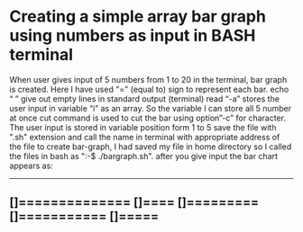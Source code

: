 # Creating a simple array bar graph using numbers as input in BASH terminal
When  user gives input of 5 numbers from 1 to 20 in the terminal, bar graph is created. Here I have used "=" (equal to) sign to represent each bar. 
echo “ ” give out empty lines in standard output (terminal)
read “-a” stores the user input in variable “i” as an array. So the variable I can store all 5 number at
once
cut command is used to cut the bar using option”-c” for character. The user input is stored in variable
position form 1 to 5
save the file with ".sh" extension and call the name in terminal with appropriate address of the file to create bar-graph, I had saved my file in home directory so I called the files in bash as ":-$ ./bargraph.sh". 
after you give input the bar chart appears as:

--------------------------------------------
[]==============
[]====
[]=========
[]===========
[]=====
--------------------------------------------
